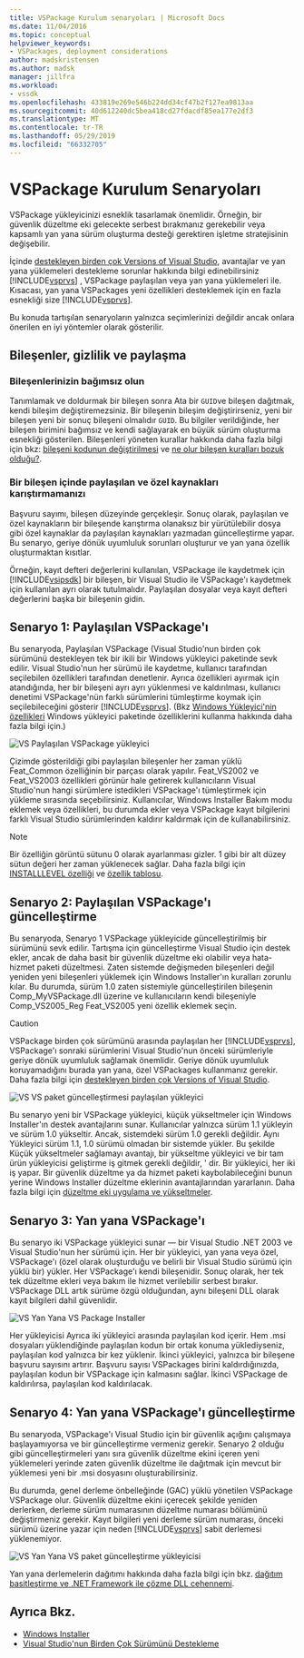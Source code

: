 ```yaml
---
title: VSPackage Kurulum senaryoları | Microsoft Docs
ms.date: 11/04/2016
ms.topic: conceptual
helpviewer_keywords:
- VSPackages, deployment considerations
author: madskristensen
ms.author: madsk
manager: jillfra
ms.workload:
- vssdk
ms.openlocfilehash: 433819e269e546b224dd34cf47b2f127ea9813aa
ms.sourcegitcommit: 40d612240dc5bea418cd27fdacdf85ea177e2df3
ms.translationtype: MT
ms.contentlocale: tr-TR
ms.lasthandoff: 05/29/2019
ms.locfileid: "66332705"
---
```

# <a name="vspackage-setup-scenarios"></a>VSPackage Kurulum Senaryoları

VSPackage yükleyicinizi esneklik tasarlamak önemlidir. Örneğin, bir güvenlik düzeltme eki gelecekte serbest bırakmanız gerekebilir veya kapsamlı yan yana sürüm oluşturma desteği gerektiren işletme stratejisinin değişebilir.

İçinde [destekleyen birden çok Versions of Visual Studio](../../extensibility/supporting-multiple-versions-of-visual-studio.md), avantajlar ve yan yana yüklemeleri destekleme sorunlar hakkında bilgi edinebilirsiniz [!INCLUDE[vsprvs](../../code-quality/includes/vsprvs_md.md)] , VSPackage paylaşılan veya yan yana yüklemeleri ile. Kısacası, yan yana VSPackages yeni özellikleri desteklemek için en fazla esnekliği size [!INCLUDE[vsprvs](../../code-quality/includes/vsprvs_md.md)].

Bu konuda tartışılan senaryoların yalnızca seçimlerinizi değildir ancak onlara önerilen en iyi yöntemler olarak gösterilir.

## <a name="components-privacy-and-sharing"></a>Bileşenler, gizlilik ve paylaşma

### <a name="make-your-components-independent"></a>Bileşenlerinizin bağımsız olun

Tanımlamak ve doldurmak bir bileşen sonra Ata bir `GUID`ve bileşen dağıtmak, kendi bileşim değiştiremezsiniz. Bir bileşenin bileşim değiştirirseniz, yeni bir bileşen yeni bir sonuç bileşeni olmalıdır `GUID`. Bu bilgiler verildiğinde, her bileşen birimini bağımsız ve kendi sağlayarak en büyük sürüm oluşturma esnekliği gösterilen. Bileşenleri yöneten kurallar hakkında daha fazla bilgi için bkz: [bileşeni kodunun değiştirilmesi](/windows/desktop/Msi/changing-the-component-code) ve [ne olur bileşen kuralları bozuk olduğu?](/windows/desktop/Msi/what-happens-if-the-component-rules-are-broken).

### <a name="do-not-mix-shared-and-private-resources-in-a-component"></a>Bir bileşen içinde paylaşılan ve özel kaynakları karıştırmamanızı

Başvuru sayımı, bileşen düzeyinde gerçekleşir. Sonuç olarak, paylaşılan ve özel kaynakların bir bileşende karıştırma olanaksız bir yürütülebilir dosya gibi özel kaynaklar da paylaşılan kaynakları yazmadan güncelleştirme yapar. Bu senaryo, geriye dönük uyumluluk sorunları oluşturur ve yan yana özellik oluşturmaktan kısıtlar.

Örneğin, kayıt defteri değerlerini kullanılan, VSPackage ile kaydetmek için [!INCLUDE[vsipsdk](../../extensibility/includes/vsipsdk_md.md)] bir bileşen, bir Visual Studio ile VSPackage'ı kaydetmek için kullanılan ayrı olarak tutulmalıdır. Paylaşılan dosyalar veya kayıt defteri değerlerini başka bir bileşenin gidin.

## <a name="scenario-1-shared-vspackage"></a>Senaryo 1: Paylaşılan VSPackage'ı

Bu senaryoda, Paylaşılan VSPackage (Visual Studio'nun birden çok sürümünü destekleyen tek bir ikili bir Windows yükleyici paketinde sevk edilir. Visual Studio'nun her sürümü ile kaydetme, kullanıcı tarafından seçilebilen özellikleri tarafından denetlenir. Ayrıca özellikleri ayırmak için atandığında, her bir bileşeni ayrı ayrı yüklenmesi ve kaldırılması, kullanıcı denetimi VSPackage'nün farklı sürümlerini tümleştirme koymak için seçilebileceğini gösterir [!INCLUDE[vsprvs](../../code-quality/includes/vsprvs_md.md)]. (Bkz [Windows Yükleyici'nin özellikleri](/windows/desktop/Msi/windows-installer-features) Windows yükleyici paketinde özelliklerini kullanma hakkında daha fazla bilgi için.)

![VS Paylaşılan VSPackage yükleyici](../../extensibility/internals/media/vs_sharedpackage.gif "VS_SharedPackage")

Çizimde gösterildiği gibi paylaşılan bileşenler her zaman yüklü Feat_Common özelliğinin bir parçası olarak yapılır. Feat_VS2002 ve Feat_VS2003 özellikleri görünür hale getirerek kullanıcıların Visual Studio'nun hangi sürümlere istedikleri VSPackage'ı tümleştirmek için yükleme sırasında seçebilirsiniz. Kullanıcılar, Windows Installer Bakım modu eklemek veya özellikleri, bu durumda ekler veya VSPackage kayıt bilgilerini farklı Visual Studio sürümlerinden kaldırır kaldırmak için de kullanabilirsiniz.

> [!NOTE]
> Bir özelliğin görüntü sütunu 0 olarak ayarlanması gizler. 1 gibi bir alt düzey sütun değeri her zaman yüklenecek sağlar. Daha fazla bilgi için [INSTALLLEVEL özelliği](/windows/desktop/Msi/installlevel) ve [özellik tablosu](/windows/desktop/Msi/feature-table).

## <a name="scenario-2-shared-vspackage-update"></a>Senaryo 2: Paylaşılan VSPackage'ı güncelleştirme

Bu senaryoda, Senaryo 1 VSPackage yükleyicide güncelleştirilmiş bir sürümünü sevk edilir. Tartışma için güncelleştirme Visual Studio için destek ekler, ancak de daha basit bir güvenlik düzeltme eki olabilir veya hata-hizmet paketi düzeltmesi. Zaten sistemde değişmeden bileşenleri değil yeniden yeni bileşenleri yüklemek için Windows Installer'ın kuralları zorunlu kılar. Bu durumda, sürüm 1.0 zaten sistemiyle güncelleştirilen bileşenin Comp_MyVSPackage.dll üzerine ve kullanıcıların kendi bileşeniyle Comp_VS2005_Reg Feat_VS2005 yeni özellik eklemek seçin.

> [!CAUTION]
> VSPackage birden çok sürümünü arasında paylaşılan her [!INCLUDE[vsprvs](../../code-quality/includes/vsprvs_md.md)], VSPackage'ı sonraki sürümlerini Visual Studio'nun önceki sürümleriyle geriye dönük uyumluluk sağlamak önemlidir. Geriye dönük uyumluluk koruyamadığını burada yan yana, özel VSPackages kullanmanız gerekir. Daha fazla bilgi için [destekleyen birden çok Versions of Visual Studio](../../extensibility/supporting-multiple-versions-of-visual-studio.md).

![VS VS paket güncelleştirmesi paylaşılan yükleyici](../../extensibility/internals/media/vs_sharedpackageupdate.gif "VS_SharedPackageUpdate")

Bu senaryo yeni bir VSPackage yükleyici, küçük yükseltmeler için Windows Installer'ın destek avantajlarını sunar. Kullanıcılar yalnızca sürüm 1.1 yükleyin ve sürüm 1.0 yükseltir. Ancak, sistemdeki sürüm 1.0 gerekli değildir. Aynı Yükleyici sürüm 1.1, 1.0 sürümü olmadan bir sistemde yükler. Bu şekilde Küçük yükseltmeler sağlamayı avantajı, bir yükseltme yükleyici ve bir tam ürün yükleyicisi geliştirme iş gitmek gerekli değildir, ' dir. Bir yükleyici, her iki iş yapar. Bir güvenlik düzeltme ya da hizmet paketi kaybolabileceğini bunun yerine Windows Installer düzeltme eklerinin avantajlarından yararlanın. Daha fazla bilgi için [düzeltme eki uygulama ve yükseltmeler](/windows/desktop/Msi/patching-and-upgrades).

## <a name="scenario-3-side-by-side-vspackage"></a>Senaryo 3: Yan yana VSPackage'ı

Bu senaryo iki VSPackage yükleyici sunar — bir Visual Studio .NET 2003 ve Visual Studio'nun her sürümü için. Her bir yükleyici, yan yana veya özel, VSPackage'ı (özel olarak oluşturduğu ve belirli bir Visual Studio sürümü için yüklü bir) yükler. Her VSPackage'ı kendi bileşenidir. Sonuç olarak, her tek tek düzeltme ekleri veya bakım ile hizmet verilebilir serbest bırakır. VSPackage DLL artık sürüme özgü olduğundan, aynı bileşeni DLL olarak kayıt bilgileri dahil güvenlidir.

![VS Yan Yana VS Package Installer](../../extensibility/internals/media/vs_sbys_package.gif "VS_SbyS_Package")

Her yükleyicisi Ayrıca iki yükleyici arasında paylaşılan kod içerir. Hem .msi dosyaları yüklendiğinde paylaşılan kodun bir ortak konuma yüklediyseniz, paylaşılan kod yalnızca bir kez yüklenir. İkinci yükleyici, yalnızca bir bileşene başvuru sayısını artırır. Başvuru sayısı VSPackages birini kaldırdığınızda, paylaşılan kodun bir VSPackage için kalmasını sağlar. İkinci VSPackage de kaldırılırsa, paylaşılan kod kaldırılacak.

## <a name="scenario-4-side-by-side-vspackage-update"></a>Senaryo 4: Yan yana VSPackage'ı güncelleştirme

Bu senaryoda, VSPackage'ı Visual Studio için bir güvenlik açığını çalışmaya başlayamıyorsa ve bir güncelleştirme vermeniz gerekir. Senaryo 2 olduğu gibi güncelleştirmeleri yanı sıra güvenlik düzeltme ekini içeren yeni yüklemeleri yerinde zaten güvenlik düzeltme ile dağıtmak için mevcut bir yüklemesi yeni bir .msi dosyasını oluşturabilirsiniz.

Bu durumda, genel derleme önbelleğinde (GAC) yüklü yönetilen VSPackage VSPackage olur. Güvenlik düzeltme ekini içerecek şekilde yeniden derlerken, derleme sürüm numarasının düzeltme numarası bölümünü değiştirmeniz gerekir. Kayıt bilgileri yeni derleme sürüm numarası, önceki sürümü üzerine yazar için neden [!INCLUDE[vsprvs](../../code-quality/includes/vsprvs_md.md)] sabit derlemesi yüklenemiyor.

![VS Yan Yana VS paket güncelleştirme yükleyicisi](../../extensibility/internals/media/vs_sbys_packageupdate.gif "VS_SbyS_PackageUpdate")

Yan yana derlemelerin dağıtımı hakkında daha fazla bilgi için bkz. [dağıtım basitleştirme ve .NET Framework ile çözme DLL cehennemi](https://msdn.microsoft.com/library/ms973843.aspx).

## <a name="see-also"></a>Ayrıca Bkz.

- [Windows Installer](/windows/desktop/Msi/windows-installer-portal)
- [Visual Studio'nun Birden Çok Sürümünü Destekleme](../../extensibility/supporting-multiple-versions-of-visual-studio.md)